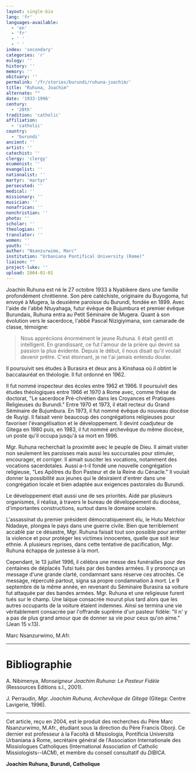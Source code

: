 ```yaml
---
layout: single-bio
lang: 'fr'
languages-available:
  - 'en'
  - 'fr'
  - ' '
  - ' '
index: 'secondary'
categories: 'r'
eulogy: ''
history: ''
memory: ''
obituary: ''
permalink: '/fr/stories/burundi/ruhuna-joachim/'
title: "Ruhuna, Joachim"
alternate: ""
date: '1933-1996'
century:
  - '20th'
tradition: 'catholic'
affiliation:
  - 'catholic'
country:
  - 'burundi'
ancient: ''
artist: ''
catechist: ''
clergy: 'clergy'
ecumenist: ''
evangelist: ''
nationalist: ''
martyr: 'martyr'
persecuted: ''
medical: ''
missionary: ''
musician: ''
nonafrican: ''
nonchristian: ''
photo: ''
scholar: ''
theologian: ''
translator: ''
women: ''
youth: ''
author: "Nsanzurwimo, Marc"
institution: "Urbaniana Pontifical University (Rome)"
liaison: ""
project-luke: ''
upload: 2004-01-01
---
```




Joachin Ruhuna est né
le 27 octobre 1933 à Nyabikere dans une famille profondément chrétienne.
Son père catéchiste, originaire du Buyogoma, fut envoyé à Mugera, la
deuxième paroisse du Burundi, fondée en 1899. Avec l'aide de l'abbé
Ntuyahaga, futur évêque de Bujumbura et premier évêque Burundais, Ruhuna entra
au Petit Séminaire de Mugera. Quant à son évolution vers le sacerdoce,
l'abbé Pascal Nizigiyimana, son camarade de classe, témoigne:

> Nous appréciions énormément le jeune Ruhuna. Il était gentil et intelligent.  En grandissant, ce fut l'amour de la prière qui devint sa passion la plus évidente. Depuis le début, il nous disait qu'il voulait devenir prêtre. C'est étonnant, je ne l'ai jamais entendu douter.

Il poursuivit
ses études à Burasira et deux ans à Kinshasa où il obtint le baccalauréat
en théologie. Il fut ordonné en 1962.

Il fut nommé inspecteur
des écoles entre 1962 et 1966.  Il poursuivit des études théologiques entre 1966 et 1970 à Rome avec, comme thèse de doctorat, "Le sacerdoce Pré-chrétien dans les Croyances et Pratiques
Religieuses du Burundi." Entre 1970 et 1973, il était recteur du Grand Séminaire de
Bujumbura.  En 1973, il fut nommé évêque du nouveau diocèse de Ruyigi. Il
faisait venir beaucoup des congrégations religieuses pour favoriser
l'évangélisation et le développement. Il devint coadjuteur de Gitega en 1980
puis, en 1983, il fut nommé archevêque du même diocèse, un poste qu'il occupa jusqu'à sa mort en 1996.

Mgr. Ruhuna recherchait la proximité avec le peuple de Dieu. Il aimait visiter
non seulement les paroisses mais aussi les succursales pour stimuler,
encourager, et corriger. Il aimait susciter les vocations, notamment des vocations
sacerdotales. Aussi a-t-il fondé une nouvelle congrégation religieuse, "Les
Apôtres du Bon Pasteur et de la Reine du Cénacle." Il voulait donner la
possibilité aux jeunes qui le désiraient d'entrer dans une congrégation locale
et bien adaptée aux exigences pastorales du Burundi.

Le développement était aussi une de ses priorités. Aidé par plusieurs organismes, il réalisa, à travers le bureau de
développement du diocèse, d'importantes constructions, surtout dans le
domaine scolaire.

L'assassinat du premier
président démocratiquement élu, le Hutu Melchior Ndadaye, plongea le pays
dans une guerre civile. Bien que terriblement accablé par ce désastre, Mgr. Ruhuna
faisait tout son possible pour arrêter la violence et pour protéger les victimes innocentes, quelle que soit leur
ethnie. A plusieurs reprises, dans cette
tentative de pacification, Mgr. Ruhuna échappa de justesse à la mort.

Cependant, le 13
juillet 1996, il célèbra une messe des funérailles pour des centaines de
déplacés Tutsi tués par des bandes armées. Il y prononça un message d'une
grande clarté, condamnant sans réserve ces atrocités. Ce message,
répercuté partout, signa sa propre condamnation à mort. Le 9 septembre de
la même année, en revenant du Séminaire Burasira sa voiture fut attaquée par des bandes
armées.  Mgr. Ruhuna et une religieuse furent tués sur le champ. Une laïque consacrée
mourut plus tard alors que les autres occupants de la voiture étaient indemnes.
Ainsi se termina une vie véritablement consacrée par l'offrande suprême
d'un pasteur fidèle: "Il n' y a pas de plus grand amour que de donner sa
vie pour ceux qu'on aime." (Jean 15 v.13).

Marc Nsanzurwimo, M.Afr.

---

# Bibliographie

A. Nibimenya, *Monseigneur Joachim Ruhuna: Le Pasteur Fidèle* (Ressources
Editions s.l., 2001).

J. Perraudin, *Mgr. Joachim Ruhuna, Archevêque de
Gitega* (Gitega: Centre Lavigerie, 1996).

---

Cet article, re&ccedil;u en 2004, est le produit des recherches du P&egrave;re Marc Nsanzurwimo, M.Afr., &eacute;tudiant sous la direction du P&egrave;re Francis Oborji. Ce dernier est professeur &agrave; la Facoltà di Missiologia, Pontificia Università Urbaniana &agrave; Rome, secr&eacute;taire g&eacute;n&eacute;ral de l'Association Internationale des Missiologues Catholiques (International Association of Catholic Missiologists--IACM), et membre du conseil consultatif du *DIBICA*.

**Joachim Ruhuna, Burundi, Catholique**
